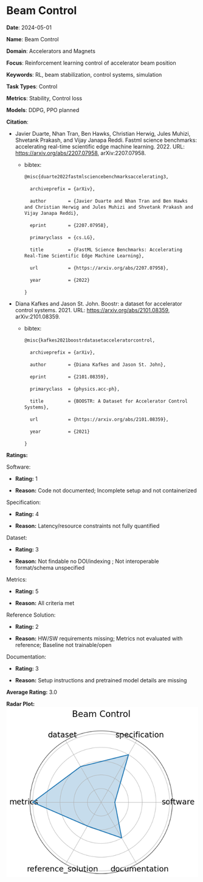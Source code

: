 # Beam Control


**Date**: 2024-05-01


**Name**: Beam Control


**Domain**: Accelerators and Magnets


**Focus**: Reinforcement learning control of accelerator beam position


**Keywords**: RL, beam stabilization, control systems, simulation


**Task Types**: Control


**Metrics**: Stability, Control loss


**Models**: DDPG, PPO  planned 


**Citation**:


- Javier Duarte, Nhan Tran, Ben Hawks, Christian Herwig, Jules Muhizi, Shvetank Prakash, and Vijay Janapa Reddi. Fastml science benchmarks: accelerating real-time scientific edge machine learning. 2022. URL: https://arxiv.org/abs/2207.07958, arXiv:2207.07958.

  - bibtex:
      ```
      @misc{duarte2022fastmlsciencebenchmarksaccelerating3,

        archiveprefix = {arXiv},

        author        = {Javier Duarte and Nhan Tran and Ben Hawks and Christian Herwig and Jules Muhizi and Shvetank Prakash and Vijay Janapa Reddi},

        eprint        = {2207.07958},

        primaryclass  = {cs.LG},

        title         = {FastML Science Benchmarks: Accelerating Real-Time Scientific Edge Machine Learning},

        url           = {https://arxiv.org/abs/2207.07958},

        year          = {2022}

      }

- Diana Kafkes and Jason St. John. Boostr: a dataset for accelerator control systems. 2021. URL: https://arxiv.org/abs/2101.08359, arXiv:2101.08359.

  - bibtex:
      ```
      @misc{kafkes2021boostrdatasetacceleratorcontrol,

        archiveprefix = {arXiv},

        author        = {Diana Kafkes and Jason St. John},

        eprint        = {2101.08359},

        primaryclass  = {physics.acc-ph},

        title         = {BOOSTR: A Dataset for Accelerator Control Systems},

        url           = {https://arxiv.org/abs/2101.08359},

        year          = {2021}

      }

      ```

**Ratings:**


Software:


  - **Rating:** 1


  - **Reason:** Code not documented; Incomplete setup and not containerized 


Specification:


  - **Rating:** 4


  - **Reason:** Latency/resource constraints not fully quantified 


Dataset:


  - **Rating:** 3


  - **Reason:** Not findable  no DOI/indexing ; Not interoperable  format/schema unspecified  


Metrics:


  - **Rating:** 5


  - **Reason:** All criteria met 


Reference Solution:


  - **Rating:** 2


  - **Reason:** HW/SW requirements missing; Metrics not evaluated with reference; Baseline not trainable/open 


Documentation:


  - **Rating:** 3


  - **Reason:** Setup instructions and pretrained model details are missing 


**Average Rating:** 3.0


**Radar Plot:**
 ![Beam Control radar plot](../../tex/images/beam_control_radar.png)